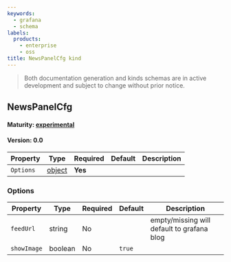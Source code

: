 ```yaml
---
keywords:
  - grafana
  - schema
labels:
  products:
    - enterprise
    - oss
title: NewsPanelCfg kind
---
```


> Both documentation generation and kinds schemas are in active development and subject to change without prior notice.

## NewsPanelCfg

#### Maturity: [experimental](../../../maturity/#experimental)

#### Version: 0.0

| Property  | Type               | Required | Default | Description |
| --------- | ------------------ | -------- | ------- | ----------- |
| `Options` | [object](#options) | **Yes**  |         |             |

### Options

| Property    | Type    | Required | Default | Description                                |
| ----------- | ------- | -------- | ------- | ------------------------------------------ |
| `feedUrl`   | string  | No       |         | empty/missing will default to grafana blog |
| `showImage` | boolean | No       | `true`  |                                            |
